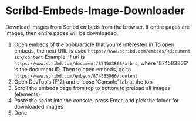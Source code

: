 # Scribd-Embeds-Image-Downloader
Download images from Scribd embeds from the browser. If entire pages are images, then entire pages will be downloaded.

1. Open embeds of the book/article that you're interested in
To open embeds, the next URL is used `https://www.scribd.com/embeds/<document ID>/content`
Example: 
If url is `https://www.scribd.com/document/874583866/a-b-c`, where '874583866' is the document ID,
Then to open embeds, go to `https://www.scribd.com/embeds/874583866/content`
3. Open DevTools (F12) and choose 'Console' tab at the top
4. Scroll the embeds page from top to bottom to preload all images (elements)
5. Paste the script into the console, press Enter, and pick the folder for downloaded images
6. Done
